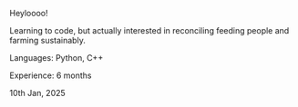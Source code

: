 Heyloooo!

Learning to code, but actually interested in reconciling feeding people and farming sustainably. 

Languages: Python, C++ 

Experience: 6 months 

10th Jan, 2025
